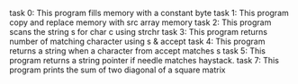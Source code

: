 task 0: This program fills memory with a constant byte
task 1: This program copy and replace memory with src array memory
task 2: This program scans the string s for char c using strchr
task 3: This program returns number of matching character using s & accept
task 4: This program returns a string when a character from accept matches s
task 5: This program returns a string pointer if needle matches haystack.
task 7: This program prints the sum of two diagonal of a square matrix
